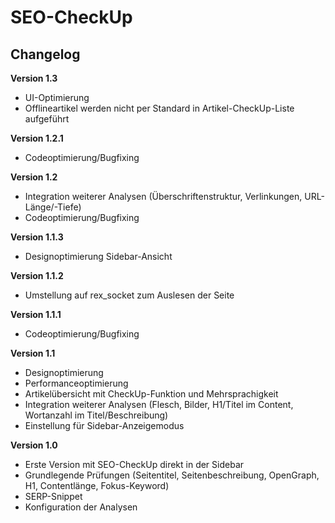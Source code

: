 ﻿SEO-CheckUp
===========

Changelog
---------
<b>Version 1.3</b>
- UI-Optimierung
- Offlineartikel werden nicht per Standard in Artikel-CheckUp-Liste aufgeführt

<b>Version 1.2.1</b>
- Codeoptimierung/Bugfixing

<b>Version 1.2</b>
- Integration weiterer Analysen (Überschriftenstruktur, Verlinkungen, URL-Länge/-Tiefe)
- Codeoptimierung/Bugfixing

<b>Version 1.1.3</b>
- Designoptimierung Sidebar-Ansicht

<b>Version 1.1.2</b>
- Umstellung auf rex_socket zum Auslesen der Seite

<b>Version 1.1.1</b>
- Codeoptimierung/Bugfixing

<b>Version 1.1</b>
- Designoptimierung
- Performanceoptimierung
- Artikelübersicht mit CheckUp-Funktion und Mehrsprachigkeit
- Integration weiterer Analysen (Flesch, Bilder, H1/Titel im Content, Wortanzahl im Titel/Beschreibung)
- Einstellung für Sidebar-Anzeigemodus

<b>Version 1.0</b>
- Erste Version mit SEO-CheckUp direkt in der Sidebar
- Grundlegende Prüfungen (Seitentitel, Seitenbeschreibung, OpenGraph, H1, Contentlänge, Fokus-Keyword)
- SERP-Snippet
- Konfiguration der Analysen